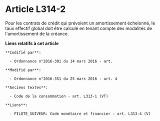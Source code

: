 # Article L314-2

Pour les contrats de crédit qui prévoient un amortissement échelonné, le taux effectif global doit être calculé en tenant
compte des modalités de l'amortissement de la créance.

**Liens relatifs à cet article**

	**Codifié par**:

	  - Ordonnance n°2016-301 du 14 mars 2016 - art.

	**Modifié par**:

	  - Ordonnance n°2016-351 du 25 mars 2016 - art. 4

	**Anciens textes**:

	  - Code de la consommation - art. L313-1 (VT)

	**Liens**:

	  - PILOTE_SUIVEUR: Code monétaire et financier - art. L313-4 (V)
